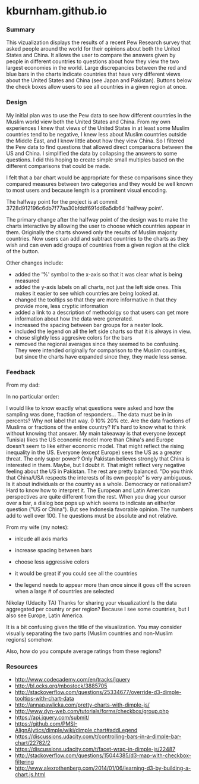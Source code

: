 # kburnham.github.io

<h3>Summary</h3>

This vizualization displays the results of a recent Pew Research survey that asked people around the world for their opinions about both the United States and China. It allows the user to compare the answers given by people in different countries to questions about how they view the two largest economies in the world. Large discrepancies between the red and blue bars in the charts indicate countries that have very different views about the United States and China (see Japan and Pakistan). Buttons below the check boxes allow users to see all countries in a given region at once.

<h3>Design</h3>

My initial plan was to use the Pew data to see how different countries in the Muslim world view both the United States and China. From my own experiences I knew that views of the United States in at least some Muslim countries tend to be negative, I knew less about Muslim countries outside the Middle East, and I know little about how they view China. So I filtered the Pew data to find questions that allowed direct comparisons between the US and China. I simplified the data by collapsing the answers to some questions. I did this hoping to create simple small multiples based on the different comparisons that could be made. 

I felt that a bar chart would be appropriate for these comparisons since they compared measures between two categories and they would be well known to most users and because length is a prominent visual encoding. 

The halfway point for the project is at commit 3728d912196c6db7f77aa30bfddf691dd6a5db6d 'halfway point'.

The primary change after the halfway point of the design was to make the charts interactive by allowing the user to choose which countries appear in them. Originally the charts showed only the results of Muslim majority countries. Now users can add and subtract countries to the charts as they wish and can even add groups of countries from a given region at the click of the button.


Other changes include:
- added the '%' symbol to the x-axis so that it was clear what is being measured
- added the y-axis labels on all charts, not just the left side ones. This makes it easier to see which countries are being looked at.
- changed the tooltips so that they are more informative in that they provide more, less cryptic information
- added a link to a description of methodolgy so that users can get more information about how the data were generated.
- increased the spacing between bar groups for a neater look.
- included the legend on all the left side charts so that it is always in view.
- chose slightly less aggresive colors for the bars
- removed the regional averages since they seemed to be confusing. They were intended originally for comparison to the Muslim countries, but since the charts have expanded since they, they made less sense.

<h3>Feedback</h3>

From my dad:

In no particular order:

I would like to know exactly what questions were asked and how the sampling was done, fraction of responders...
The data must be in in percents?  Why not label that way.  0    10%    20% etc.
Are the data fractions of Muslims or fractions of the entire country?  It's hard to know what to think without knowing that answer.
My main takeaway  is that everyone (except Tunisia) likes the US economic model more than China's and Europe doesn't seem to like either economic model.  That might reflect the rising inequality in the US.
Everyone (except Europe) sees the US as a greater threat.  The only super power?
Only Pakistan believes strongly that China is interested in them.  Maybe, but I doubt it.  That might reflect very negative feeling about the US in Pakistan.  The rest are pretty balanced.
"Do you think that China/USA respects the interests of its own people" is very ambiguous.  Is it about individuals or the country as a whole.  Democracy or nationalism?  Hard to know how to interpret it.  The European and Latin American perspectives are quite different from the rest.
When you drag your cursor over a bar, a dialog box pops up which seems to indicate an either/or question ("US or China").  But see Indonesia favorable opinion.  The numbers add to well over 100. The questions must be absolute and not relative.

From my wife (my notes):

 - inlcude all axis marks

 - increase spacing between bars

 - choose less aggressive colors 

 - it would be great if you could see all the countries

 - the legend needs to appear more than once since it goes off the screen when a large # of countries are selected
 
Nikolay (Udacity TA)
Thanks for sharing your visualization! Is the data aggregated per country or per region? Because I see some countries, but I also see Europe, Latin America.

It is a bit confusing given the title of the visualization. You may consider visually separating the two parts (Muslim countries and non-Muslim regions) somehow.

Also, how do you compute average ratings from these regions?

<h3>Resources</h3>

- http://www.codecademy.com/en/tracks/jquery
- http://bl.ocks.org/mbostock/3885705
- http://stackoverflow.com/questions/25334677/override-d3-dimple-tooltips-with-chart-data
- http://annapawlicka.com/pretty-charts-with-dimple-js/
- http://www.dyn-web.com/tutorials/forms/checkbox/group.php
- https://api.jquery.com/submit/
- https://github.com/PMSI-AlignAlytics/dimple/wiki/dimple.chart#addLegend
- https://discussions.udacity.com/t/controlling-bars-in-a-dimple-bar-chart/22782/2
- https://discussions.udacity.com/t/facet-wrap-in-dimple-js/22487
- http://stackoverflow.com/questions/15044385/d3-map-with-checkbox-filtering
- http://www.alexrothenberg.com/2014/01/06/learning-d3-by-building-a-chart.js.html
